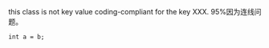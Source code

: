 this class is not key value coding-compliant for the key XXX.
95%因为连线问题。



```objc
int a = b;

```



